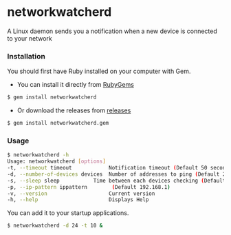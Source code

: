 # networkwatcherd
A Linux daemon sends you a notification when a new device is connected to your network


### Installation
You should first have Ruby installed on your computer with Gem.
* You can install it directly from [RubyGems](https://rubygems.org/)
```sh
$ gem install networkwatcherd
```
* Or download the releases from [releases](https://github.com/nemoload/networkwatcherd/releases)
```sh
$ gem install networkwatcherd.gem
```
### Usage
```sh
$ networkwatcherd -h
Usage: networkwatcherd [options]
-t, --timeout timeout            Notification timeout (Default 50 second)
-d, --number-of-devices devices  Number of addresses to ping (Default 254 )
-s, --sleep sleep           Time between each devices checking (Default 300 s)
-p, --ip-pattern ippattern        (Default 192.168.1) 
-v, --version                    Current version
-h, --help                       Displays Help
```
You can add it to your startup applications.
```sh
$ networkwatcherd -d 24 -t 10 &
```


